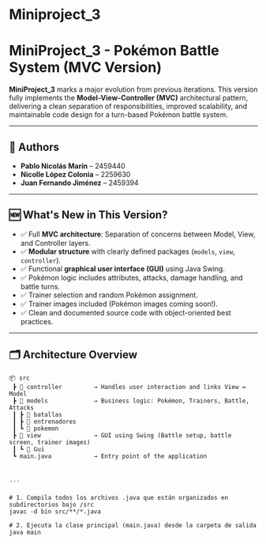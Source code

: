 # Miniproject_3
# MiniProject_3 - Pokémon Battle System (MVC Version)

**MiniProject_3** marks a major evolution from previous iterations. This version fully implements the **Model-View-Controller (MVC)** architectural pattern, delivering a clean separation of responsibilities, improved scalability, and maintainable code design for a turn-based Pokémon battle system.

---

## 👥 Authors

- **Pablo Nicolás Marín** – 2459440  
- **Nicolle López Colonia** – 2259630  
- **Juan Fernando Jiménez** – 2459394

---

## 🆕 What's New in This Version?

- ✅ Full **MVC architecture**: Separation of concerns between Model, View, and Controller layers.
- ✅ **Modular structure** with clearly defined packages (`models`, `view`, `controller`).
- ✅ Functional **graphical user interface (GUI)** using Java Swing.
- ✅ Pokémon logic includes attributes, attacks, damage handling, and battle turns.
- ✅ Trainer selection and random Pokémon assignment.
- ✅ Trainer images included (Pokémon images coming soon!).
- ✅ Clean and documented source code with object-oriented best practices.

---

## 🗂️ Architecture Overview

```plaintext
📦 src
 ┣ 📂 controller         → Handles user interaction and links View ↔ Model
 ┣ 📂 models             → Business logic: Pokémon, Trainers, Battle, Attacks
 ┃ ┣ 📂 batallas
 ┃ ┣ 📂 entrenadores
 ┃ ┗ 📂 pokemon
 ┣ 📂 view               → GUI using Swing (Battle setup, battle screen, trainer images)
 ┃ ┗ 📂 Gui
 ┗ main.java            → Entry point of the application



´´´

# 1. Compila todos los archivos .java que están organizados en subdirectorios bajo /src
javac -d bin src/**/*.java

# 2. Ejecuta la clase principal (main.java) desde la carpeta de salida
java main
